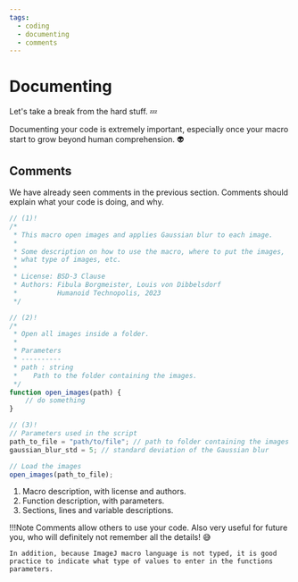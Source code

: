 ```yaml
---
tags:
  - coding
  - documenting
  - comments
---
```

# Documenting

Let's take a break from the hard stuff. :zzz:

Documenting your code is extremely important, especially once your macro start
to grow beyond human comprehension. :alien:

## Comments

We have already seen comments in the previous section. Comments should explain
what your code is doing, and why.

```javascript title="Example of a commented macro"
// (1)!
/*
 * This macro open images and applies Gaussian blur to each image.
 *
 * Some description on how to use the macro, where to put the images,
 * what type of images, etc.
 *
 * License: BSD-3 Clause
 * Authors: Fibula Borgmeister, Louis von Dibbelsdorf
 *          Humanoid Technopolis, 2023
 */

// (2)!
/*
 * Open all images inside a folder.
 *
 * Parameters
 * ----------
 * path : string
 *    Path to the folder containing the images.
 */
function open_images(path) {
    // do something
}

// (3)!
// Parameters used in the script
path_to_file = "path/to/file"; // path to folder containing the images
gaussian_blur_std = 5; // standard deviation of the Gaussian blur

// Load the images
open_images(path_to_file);
```

1. Macro description, with license and authors.
2. Function description, with parameters.
3. Sections, lines and variable descriptions.

!!!Note
    Comments allow others to use your code. Also very useful for future you,
    who will definitely not remember all the details! :sweat_smile:

    In addition, because ImageJ macro language is not typed, it is good
    practice to indicate what type of values to enter in the functions
    parameters.
